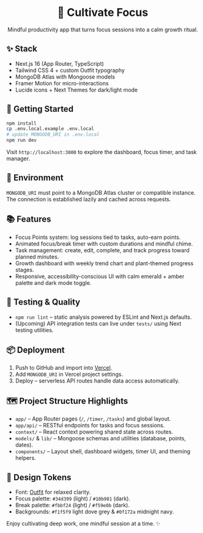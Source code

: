 <div align="center">

# 🌿 Cultivate Focus

Mindful productivity app that turns focus sessions into a calm growth ritual.

</div>

## ✨ Stack

- Next.js 16 (App Router, TypeScript)
- Tailwind CSS 4 + custom Outfit typography
- MongoDB Atlas with Mongoose models
- Framer Motion for micro-interactions
- Lucide icons + Next Themes for dark/light mode

## 🚀 Getting Started

```bash
npm install
cp .env.local.example .env.local
# update MONGODB_URI in .env.local
npm run dev
```

Visit `http://localhost:3000` to explore the dashboard, focus timer, and task manager.

## 🔧 Environment

`MONGODB_URI` must point to a MongoDB Atlas cluster or compatible instance. The connection is established lazily and cached across requests.

## 📚 Features

- Focus Points system: log sessions tied to tasks, auto-earn points.
- Animated focus/break timer with custom durations and mindful chime.
- Task management: create, edit, complete, and track progress toward planned minutes.
- Growth dashboard with weekly trend chart and plant-themed progress stages.
- Responsive, accessibility-conscious UI with calm emerald + amber palette and dark mode toggle.

## 🧪 Testing & Quality

- `npm run lint` – static analysis powered by ESLint and Next.js defaults.
- (Upcoming) API integration tests can live under `tests/` using Next testing utilities.

## 📦 Deployment

1. Push to GitHub and import into [Vercel](https://vercel.com/).
2. Add `MONGODB_URI` in Vercel project settings.
3. Deploy – serverless API routes handle data access automatically.

## 🗺️ Project Structure Highlights

- `app/` – App Router pages (`/`, `/timer`, `/tasks`) and global layout.
- `app/api/` – RESTful endpoints for tasks and focus sessions.
- `context/` – React context powering shared state across routes.
- `models/` & `lib/` – Mongoose schemas and utilities (database, points, dates).
- `components/` – Layout shell, dashboard widgets, timer UI, and theming helpers.

## 🌈 Design Tokens

- Font: [Outfit](https://fonts.google.com/specimen/Outfit) for relaxed clarity.
- Focus palette: `#34d399` (light) / `#10b981` (dark).
- Break palette: `#fbbf24` (light) / `#f59e0b` (dark).
- Backgrounds: `#f1f5f9` light dove grey & `#0f172a` midnight navy.

Enjoy cultivating deep work, one mindful session at a time. ✨
